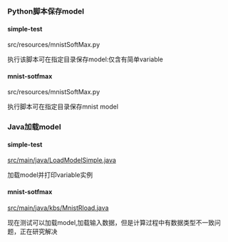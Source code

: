 ### Python脚本保存model

#### simple-test

src/resources/mnistSoftMax.py

执行该脚本可在指定目录保存model:仅含有简单variable

#### mnist-sotfmax

src/resources/mnistSoftMax.py

执行脚本可在指定目录保存mnist model

### Java加载model

#### simple-test

[src/main/java/LoadModelSimple.java]()

加载model并打印variable实例

#### mnist-sotfmax

[src/main/java/kbs/MnistRload.java](http://52.80.92.184/xianhong.xu/tensorflow-model-loader-jvm/blob/master/src/main/java/kbs/MnistRload.java)

现在测试可以加载model,加载输入数据，但是计算过程中有数据类型不一致问题，正在研究解决
